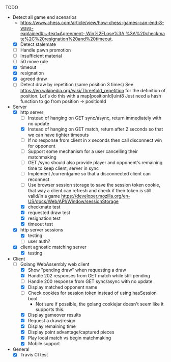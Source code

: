 TODO
* Detect all game end scenarios
    * https://www.chess.com/article/view/how-chess-games-can-end-8-ways-explained#:~:text=Agreement-,Win%2FLose%3A,%3A%20checkmate%2C%20resignation%20and%20timeout.
    - [x] Detect stalemate
    - [ ] Handle pawn promotion
    - [ ] Insufficient material
    - [ ] 50 move rule
    - [x] timeout
    - [x] resignation
    - [x] agreed draw
    - [ ] Detect draw by repetition (same position 3 times)
        See https://en.wikipedia.org/wiki/Threefold_repetition for the definition
        of position.
        Let's do this with a map[positionId]uint8
        Just need a hash function to go from position -> positionId
* Server
    - [x] http server
      - [ ] Instead of hanging on GET sync/async, return immediately with no update
      - [x] Instead of hanging on GET match, return after 2 seconds so that we can have tighter timeouts
      - [ ] If no response from client in x seconds then call disconnect win for opponent
      - [ ] Support some mechanism for a user cancelling their matchmaking
      - [ ] GET /sync should also provide player and opponent's remaining time to keep client, server in sync
      - [ ] Implement /currentgame so that a disconnected client can reconnect
      - [ ] Use browser session storage to save the session token cookie, that way a client can refresh and check if their token is still valid/in a game https://developer.mozilla.org/en-US/docs/Web/API/Window/sessionStorage
      - [x] checkmate test
      - [x] requested draw test
      - [x] resignation test
      - [x] timeout test
    - [x] http server sessions
      - [x] testing
      - [ ] user auth?
    - [x] client agnostic matching server
        - [x] testing
* Client
    - [ ] Golang WebAssembly web client
        - [x] Show "pending draw" when requesting a draw
        - [x] Handle 202 responses from GET match while still pending
        - [ ] Handle 200 response from GET sync/async with no update
        - [x] Display matched opponent name
        - [ ] Check cookies for session token instead of using hasSession bool
            - Not sure if possible, the golang cookiejar doesn't seem like it supports this.
        - [x] Display gameover results
        - [x] Request a draw/resign
        - [x] Display remaining time
        - [x] Display point advantage/captured pieces
        - [x] Play local match vs begin matchmaking
        - [x] Mobile support
* General
    - [x] Travis CI test
